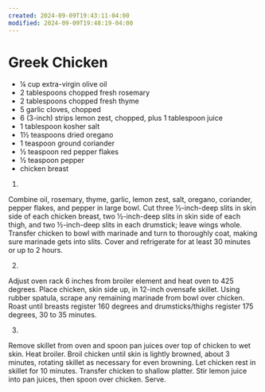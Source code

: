 ```yaml
---
created: 2024-09-09T19:43:11-04:00
modified: 2024-09-09T19:48:19-04:00
---
```


# Greek Chicken

- ¼ cup extra-virgin olive oil
- 2 tablespoons chopped fresh rosemary
- 2 tablespoons chopped fresh thyme
- 5 garlic cloves, chopped
- 6 (3-inch) strips lemon zest, chopped, plus 1 tablespoon juice
- 1 tablespoon kosher salt
- 1½ teaspoons dried oregano
- 1 teaspoon ground coriander
- ½ teaspoon red pepper flakes
- ½ teaspoon pepper
- chicken breast 

1.
Combine oil, rosemary, thyme, garlic, lemon zest, salt, oregano, coriander, pepper flakes, and pepper in large bowl. Cut three ½-inch-deep slits in skin side of each chicken breast, two ½-inch-deep slits in skin side of each thigh, and two ½-inch-deep slits in each drumstick; leave wings whole. Transfer chicken to bowl with marinade and turn to thoroughly coat, making sure marinade gets into slits. Cover and refrigerate for at least 30 minutes or up to 2 hours.

2.
Adjust oven rack 6 inches from broiler element and heat oven to 425 degrees. Place chicken, skin side up, in 12-inch ovensafe skillet. Using rubber spatula, scrape any remaining marinade from bowl over chicken. Roast until breasts register 160 degrees and drumsticks/thighs register 175 degrees, 30 to 35 minutes.

3.
Remove skillet from oven and spoon pan juices over top of chicken to wet skin. Heat broiler. Broil chicken until skin is lightly browned, about 3 minutes, rotating skillet as necessary for even browning. Let chicken rest in skillet for 10 minutes. Transfer chicken to shallow platter. Stir lemon juice into pan juices, then spoon over chicken. Serve.
